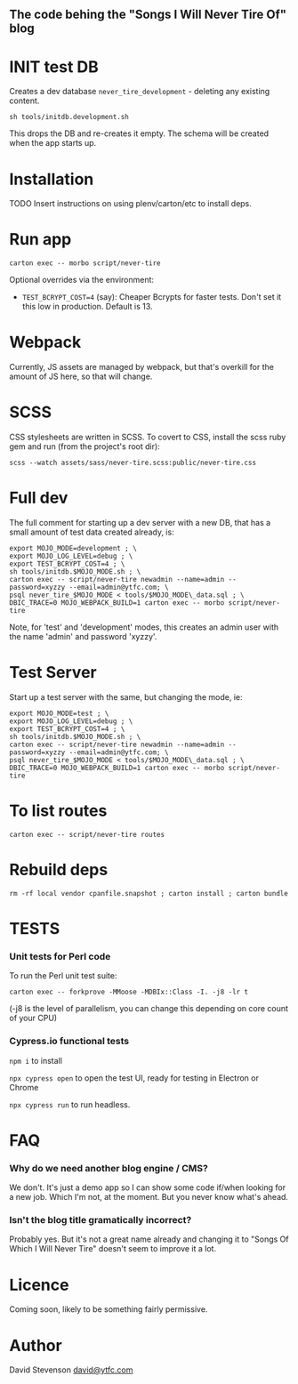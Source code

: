 The code behing the "Songs I Will Never Tire Of" blog
-----------------------------------------------------

INIT test DB
============

Creates a dev database `never_tire_development` - deleting any existing content.

`sh tools/initdb.development.sh`

This drops the DB and re-creates it empty. The schema will be created when the app starts up.

Installation
============

TODO Insert instructions on using plenv/carton/etc to install deps.

Run app
=======

`carton exec -- morbo script/never-tire`

Optional overrides via the environment:

 * `TEST_BCRYPT_COST=4` (say): Cheaper Bcrypts for faster tests. Don't set it this low in production. Default is 13.

Webpack
=======

Currently, JS assets are managed by webpack, but that's overkill for the amount of JS here, so that will change.

SCSS
====

CSS stylesheets are written in SCSS. To covert to CSS, install the scss ruby gem and run (from the project's root dir):

```
scss --watch assets/sass/never-tire.scss:public/never-tire.css
```

Full dev
========

The full comment for starting up a dev server with a new DB, that has a small amount of test data created already, is:

```
export MOJO_MODE=development ; \
export MOJO_LOG_LEVEL=debug ; \
export TEST_BCRYPT_COST=4 ; \
sh tools/initdb.$MOJO_MODE.sh ; \
carton exec -- script/never-tire newadmin --name=admin --password=xyzzy --email=admin@ytfc.com; \
psql never_tire_$MOJO_MODE < tools/$MOJO_MODE\_data.sql ; \
DBIC_TRACE=0 MOJO_WEBPACK_BUILD=1 carton exec -- morbo script/never-tire
```

Note, for 'test' and 'development' modes, this creates an admin user with the name 'admin' and password 'xyzzy'.

Test Server
===========

Start up a test server with the same, but changing the mode, ie:

```
export MOJO_MODE=test ; \
export MOJO_LOG_LEVEL=debug ; \
export TEST_BCRYPT_COST=4 ; \
sh tools/initdb.$MOJO_MODE.sh ; \
carton exec -- script/never-tire newadmin --name=admin --password=xyzzy --email=admin@ytfc.com; \
psql never_tire_$MOJO_MODE < tools/$MOJO_MODE\_data.sql ; \
DBIC_TRACE=0 MOJO_WEBPACK_BUILD=1 carton exec -- morbo script/never-tire
```

To list routes
==============

`carton exec -- script/never-tire routes`

Rebuild deps
============

`rm -rf local vendor cpanfile.snapshot ; carton install ; carton bundle`

TESTS
=====

### Unit tests for Perl code

To run the Perl unit test suite:

`carton exec -- forkprove -MMoose -MDBIx::Class -I. -j8 -lr t`

(-j8 is the level of parallelism, you can change this depending on core count of your CPU)

### Cypress.io functional tests

`npm i` to install

`npx cypress open` to open the test UI, ready for testing in Electron or Chrome

`npx cypress run` to run headless.


FAQ
===

### Why do we need another blog engine / CMS?

We don't. It's just a demo app so I can show some code if/when looking for a new job. Which I'm not, at the moment. But you never know what's ahead.

### Isn't the blog title gramatically incorrect?

Probably yes. But it's not a great name already and changing it to "Songs Of Which I Will Never Tire" doesn't seem to improve it a lot.

Licence
=======

Coming soon, likely to be something fairly permissive.

Author
======

David Stevenson david@ytfc.com
